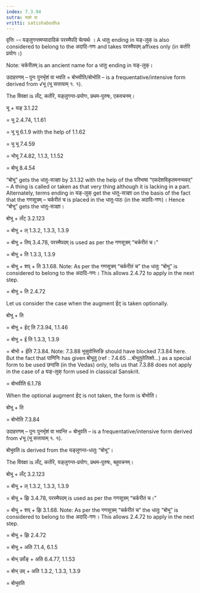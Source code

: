 ```yaml
---
index: 7.3.94
sutra: यङो वा
vritti: satishabodha
---
```



वृत्तिः --ः यङ्लुगन्तमप्यादादिकं परस्मैपदि चेत्यर्थः । A धातुः ending in यङ्-लुक् is also considered to belong to the अदादि-गणः and takes परस्मैपदम् affixes only (in कर्तरि प्रयोगः।)


Note: चर्करीतम् is an ancient name for a धातुः ending in यङ्-लुक्।


उदाहरणम् – पुनः पुनर्भृशं वा भवति = बोभवीति/बोभोति – is a frequentative/intensive form derived from √भू (भू सत्तायाम् १. १).


The विवक्षा is लँट्, कर्तरि, यङ्लुगन्त-प्रयोगः, प्रथम-पुरुषः, एकवचनम्।

भू + यङ् 3.1.22

= भू 2.4.74, 1.1.61

= भू भू 6.1.9 with the help of 1.1.62

= भु भू 7.4.59

= भोभू 7.4.82, 1.1.3, 1.1.52

= बोभू 8.4.54


“बोभू” gets the धातु-सञ्ज्ञा by 3.1.32 with the help of the परिभाषा “एकदेशविकृतमनन्यवत्” – A thing is called or taken as that very thing although it is lacking in a part.
Alternately, terms ending in यङ्-लुक् get the धातु-सञ्ज्ञा on the basis of the fact that the गणसूत्रम् – चर्करीतं च is placed in the धातु-पाठः (in the अदादि-गणः)। Hence “बोभू” gets the धातु-सञ्ज्ञा।


बोभू + लँट् 3.2.123

= बोभू + ल् 1.3.2, 1.3.3, 1.3.9

= बोभू + तिप् 3.4.78, परस्मैपदम् is used as per the गणसूत्रम् “चर्करीतं च।”

= बोभू + ति 1.3.3, 1.3.9

= बोभू + शप् + ति 3.1.68. Note: As per the गणसूत्रम् “चर्करीतं च” the धातुः “बोभू” is considered to belong to the अदादि-गणः। This allows 2.4.72 to apply in the next step.

= बोभू + ति 2.4.72


Let us consider the case when the augment ईट् is taken optionally.

बोभू + ति

= बोभू + ईट् ति 7.3.94, 1.1.46

= बोभू + ई ति 1.3.3, 1.3.9

= बोभो + ईति 7.3.84. Note: 7.3.88 भूसुवोस्तिङि should have blocked 7.3.84 here. But the fact that पाणिनिः has given बोभूतु (ref : 7.4.65 …बोभूतुतेतिक्ते…) as a special form to be used छन्दसि (in the Vedas) only, tells us that 7.3.88 does not apply in the case of a यङ्-लुक् form used in classical Sanskrit.

= बोभवीति 6.1.78


When the optional augment ईट् is not taken, the form is बोभोति।

बोभू + ति

= बोभोति 7.3.84


उदाहरणम् – पुनः पुनर्भृशं वा भवन्ति = बोभुवति – is a frequentative/intensive form derived from √भू (भू सत्तायाम् १. १).


बोभुवति is derived from the यङ्लुगन्त-धातुः “बोभू”।


The विवक्षा is लँट्, कर्तरि, यङ्लुगन्त-प्रयोगः, प्रथम-पुरुषः, बहुवचनम्।


बोभू + लँट् 3.2.123

= बोभू + ल् 1.3.2, 1.3.3, 1.3.9

= बोभू + झि 3.4.78, परस्मैपदम् is used as per the गणसूत्रम् “चर्करीतं च।”

= बोभू + शप् + झि 3.1.68. Note: As per the गणसूत्रम् “चर्करीतं च” the धातुः “बोभू” is considered to belong to the अदादि-गणः। This allows 2.4.72 to apply in the next step.

= बोभू + झि 2.4.72

= बोभू + अति 7.1.4, 6.1.5

= बोभ् उवँङ् + अति 6.4.77, 1.1.53

= बोभ् उव् + अति 1.3.2, 1.3.3, 1.3.9

= बोभुवति

